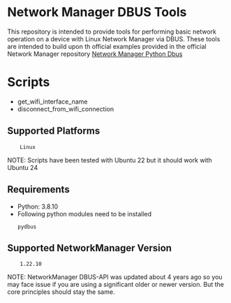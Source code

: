 # Network Manager DBUS Tools

This repository is intended to provide tools for performing basic network operation on a device with Linux Network Manager via DBUS.
These tools are intended to build upon th official examples provided in the official Network Manager repository
[Network Manager Python Dbus](https://github.com/NetworkManager/NetworkManager/tree/main/examples/python/dbus)


# Scripts

* get_wifi_interface_name
* disconnect_from_wifi_connection

## Supported Platforms

```
    Linux
```
NOTE: Scripts have been tested with Ubuntu 22 but it should work with Ubuntu 24

## Requirements

* Python: 3.8.10
* Following python modules need to be installed
    ```
    pydbus
    ```
## Supported NetworkManager Version

```
    1.22.10
```

NOTE: NetworkManager DBUS-API was updated about 4 years ago so you may face issue if you are using a significant older or newer version. But the core principles should stay the same. 
